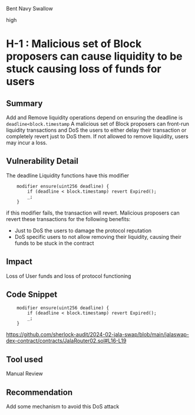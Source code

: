 Bent Navy Swallow

high

# H-1 : Malicious set of Block proposers can cause liquidity to be stuck causing loss of funds for users

## Summary
Add and Remove liquidity operations depend on ensuring the deadline is `deadline<block.timestamp`
A malicious set of Block proposers can front-run liquidity transactions and DoS the users to either delay their transaction or completely revert just to DoS them. If not allowed to remove liquidity, users may incur a loss.

## Vulnerability Detail
The deadline Liquidity functions have this modifier

```solidity
    modifier ensure(uint256 deadline) {
        if (deadline < block.timestamp) revert Expired();
        _;
    }
```
if this modifier fails, the transaction will revert.
Malicious proposers can revert these transactions for the following benefits:

- Just to DoS the users to damage the protocol reputation
- DoS specific users to not allow removing their liquidity, causing their funds to be stuck in the contract

## Impact
Loss of User funds and loss of protocol functioning

## Code Snippet
```solidity
    modifier ensure(uint256 deadline) {
        if (deadline < block.timestamp) revert Expired();
        _;
    }
```
https://github.com/sherlock-audit/2024-02-jala-swap/blob/main/jalaswap-dex-contract/contracts/JalaRouter02.sol#L16-L19

## Tool used

Manual Review

## Recommendation
Add some mechanism to avoid this DoS attack
